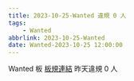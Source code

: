 ```yaml
---
title: 2023-10-25-Wanted 違規 0 人
tags:
    - Wanted
abbrlink: 2023-10-25-Wanted
date: Wanted-2023-10-25 12:00:00
---
```

Wanted 板 [板規連結](https://www.ptt.cc/bbs/Wanted/M.1608829773.A.D3B.html)
昨天違規 0 人
